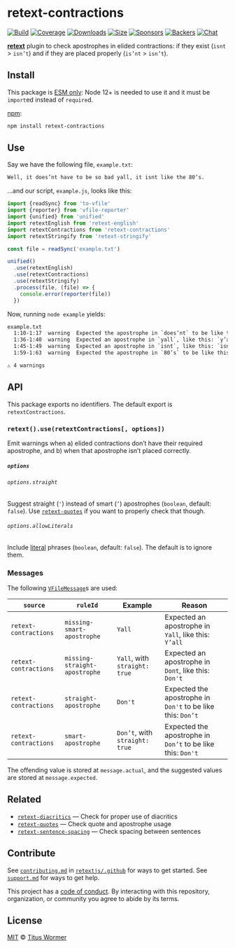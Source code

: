# retext-contractions

[![Build][build-badge]][build]
[![Coverage][coverage-badge]][coverage]
[![Downloads][downloads-badge]][downloads]
[![Size][size-badge]][size]
[![Sponsors][sponsors-badge]][collective]
[![Backers][backers-badge]][collective]
[![Chat][chat-badge]][chat]

[**retext**][retext] plugin to check apostrophes in elided contractions: if they
exist (`isnt` > `isn’t`) and if they are placed properly (`is’nt` > `isn’t`).

## Install

This package is [ESM only](https://gist.github.com/sindresorhus/a39789f98801d908bbc7ff3ecc99d99c):
Node 12+ is needed to use it and it must be `import`ed instead of `require`d.

[npm][]:

```sh
npm install retext-contractions
```

## Use

Say we have the following file, `example.txt`:

```txt
Well, it does’nt have to be so bad yall, it isnt like the 80’s.
```

…and our script, `example.js`, looks like this:

```js
import {readSync} from 'to-vfile'
import {reporter} from 'vfile-reporter'
import {unified} from 'unified'
import retextEnglish from 'retext-english'
import retextContractions from 'retext-contractions'
import retextStringify from 'retext-stringify'

const file = readSync('example.txt')

unified()
  .use(retextEnglish)
  .use(retextContractions)
  .use(retextStringify)
  .process(file, (file) => {
    console.error(reporter(file))
  })
```

Now, running `node example` yields:

```txt
example.txt
  1:10-1:17  warning  Expected the apostrophe in `does’nt` to be like this: `doesn’t`  retext-contractions  retext-contractions
  1:36-1:40  warning  Expected an apostrophe in `yall`, like this: `y’all`             retext-contractions  retext-contractions
  1:45-1:49  warning  Expected an apostrophe in `isnt`, like this: `isn’t`             retext-contractions  retext-contractions
  1:59-1:63  warning  Expected the apostrophe in `80’s` to be like this: `’80s`        retext-contractions  retext-contractions

⚠ 4 warnings
```

## API

This package exports no identifiers.
The default export is `retextContractions`.

### `retext().use(retextContractions[, options])`

Emit warnings when a) elided contractions don’t have their required apostrophe,
and b) when that apostrophe isn’t placed correctly.

##### `options`

###### `options.straight`

Suggest straight (`'`) instead of smart (`’`) apostrophes (`boolean`, default:
`false`).
Use [`retext-quotes`][quotes] if you want to properly check that though.

###### `options.allowLiterals`

Include [literal][] phrases (`boolean`, default: `false`).
The default is to ignore them.

### Messages

The following [`VFileMessage`][message]s are used:

| `source` | `ruleId` | Example | Reason |
| - | - | - | - |
| `retext-contractions` | `missing-smart-apostrophe` | `Yall` | Expected an apostrophe in `Yall`, like this: `Y’all` |
| `retext-contractions` | `missing-straight-apostrophe` | `Yall`, with `straight: true` | Expected an apostrophe in `Dont`, like this: `Don't` |
| `retext-contractions` | `straight-apostrophe` | `Don't` | Expected the apostrophe in `Don't` to be like this: `Don’t` |
| `retext-contractions` | `smart-apostrophe` | `Don’t`, with `straight: true` | Expected the apostrophe in `Don’t` to be like this: `Don't` |

The offending value is stored at `message.actual`, and the suggested values are
stored at `message.expected`.

## Related

*   [`retext-diacritics`](https://github.com/retextjs/retext-diacritics)
    — Check for proper use of diacritics
*   [`retext-quotes`](https://github.com/retextjs/retext-quotes)
    — Check quote and apostrophe usage
*   [`retext-sentence-spacing`](https://github.com/retextjs/retext-sentence-spacing)
    — Check spacing between sentences

## Contribute

See [`contributing.md`][contributing] in [`retextjs/.github`][health] for ways
to get started.
See [`support.md`][support] for ways to get help.

This project has a [code of conduct][coc].
By interacting with this repository, organization, or community you agree to
abide by its terms.

## License

[MIT][license] © [Titus Wormer][author]

<!-- Definitions -->

[build-badge]: https://github.com/retextjs/retext-contractions/workflows/main/badge.svg

[build]: https://github.com/retextjs/retext-contractions/actions

[coverage-badge]: https://img.shields.io/codecov/c/github/retextjs/retext-contractions.svg

[coverage]: https://codecov.io/github/retextjs/retext-contractions

[downloads-badge]: https://img.shields.io/npm/dm/retext-contractions.svg

[downloads]: https://www.npmjs.com/package/retext-contractions

[size-badge]: https://img.shields.io/bundlephobia/minzip/retext-contractions.svg

[size]: https://bundlephobia.com/result?p=retext-contractions

[sponsors-badge]: https://opencollective.com/unified/sponsors/badge.svg

[backers-badge]: https://opencollective.com/unified/backers/badge.svg

[collective]: https://opencollective.com/unified

[chat-badge]: https://img.shields.io/badge/chat-discussions-success.svg

[chat]: https://github.com/retextjs/retext/discussions

[npm]: https://docs.npmjs.com/cli/install

[health]: https://github.com/retextjs/.github

[contributing]: https://github.com/retextjs/.github/blob/HEAD/contributing.md

[support]: https://github.com/retextjs/.github/blob/HEAD/support.md

[coc]: https://github.com/retextjs/.github/blob/HEAD/code-of-conduct.md

[license]: license

[author]: https://wooorm.com

[retext]: https://github.com/retextjs/retext

[quotes]: https://github.com/retextjs/retext-quotes

[literal]: https://github.com/syntax-tree/nlcst-is-literal

[message]: https://github.com/vfile/vfile-message
